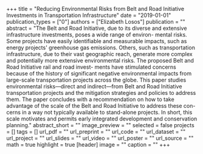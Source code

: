 +++
title = "Reducing Environmental Risks from Belt and Road Initiative Investments in Transportation Infrastructure"
date = "2019-01-01"
publication_types = ["0"]
authors = ["Elizabeth Losos"]
publication = ""
abstract = "The Belt and Road Initiative, due to its diverse and extensive infrastructure investments, poses a wide range of environ- mental risks. Some projects have easily identifiable and measurable impacts, such as energy projects' greenhouse gas emissions. Others, such as transportation infrastructure, due to their vast geographic reach, generate more complex and potentially more extensive environmental risks. The proposed Belt and Road Initiative rail and road invest- ments have stimulated concerns because of the history of significant negative environmental impacts from large-scale transportation projects across the globe. This paper studies environmental risks—direct and indirect—from Belt and Road Initiative transportation projects and the mitigation strategies and policies to address them. The paper concludes with a recommendation on how to take advantage of the scale of the Belt and Road Initiative to address these con- cerns in a way not typically available to stand-alone projects. In short, this scale motivates and permits early integrated development and conservation planning."
abstract_short = ""
image_preview = ""
selected = false
projects = []
tags = []
url_pdf = ""
url_preprint = ""
url_code = ""
url_dataset = ""
url_project = ""
url_slides = ""
url_video = ""
url_poster = ""
url_source = ""
math = true
highlight = true
[header]
image = ""
caption = ""
+++
